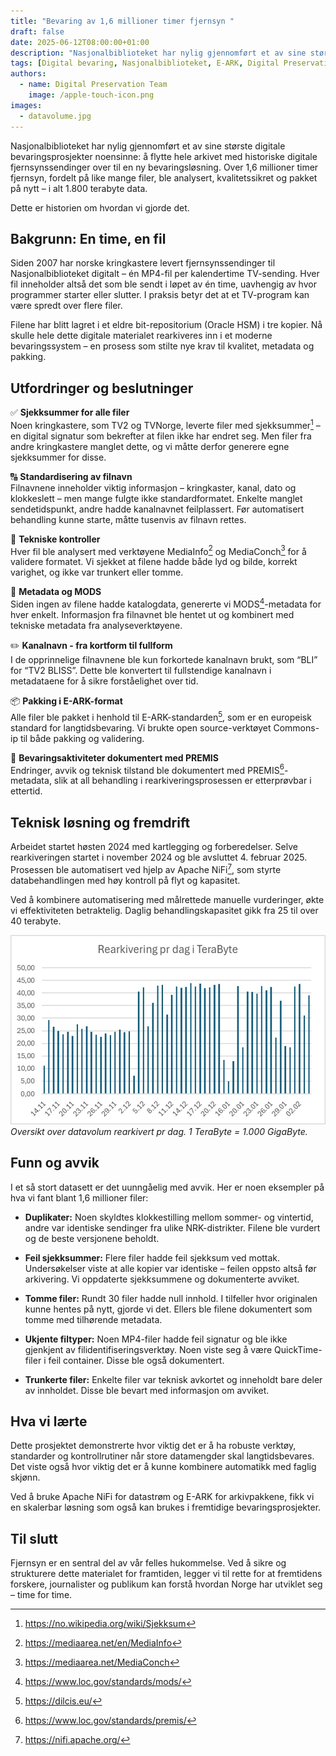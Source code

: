 ```yaml
---
title: "Bevaring av 1,6 millioner timer fjernsyn "
draft: false
date: 2025-06-12T08:00:00+01:00
description: "Nasjonalbiblioteket har nylig gjennomført et av sine største digitale bevaringsprosjekter noensinne: å flytte hele arkivet med historiske digitale fjernsynssendinger over til en ny bevaringsløsning."
tags: [Digital bevaring, Nasjonalbiblioteket, E-ARK, Digital Preservation Services, OAIS, Sikkerhet, Automatisering, Fjernsyn, Rearkivering, Sjekksum]
authors: 
  - name: Digital Preservation Team
    image: /apple-touch-icon.png
images: 
  - datavolume.jpg
---
```

Nasjonalbiblioteket har nylig gjennomført et av sine største digitale bevaringsprosjekter noensinne: å flytte hele arkivet med historiske digitale fjernsynssendinger over til en ny bevaringsløsning. Over 1,6 millioner timer fjernsyn, fordelt på like mange filer, ble analysert, kvalitetssikret og pakket på nytt – i alt 1.800 terabyte data. 

Dette er historien om hvordan vi gjorde det. 

## Bakgrunn: En time, en fil 

Siden 2007 har norske kringkastere levert fjernsynssendinger til Nasjonalbiblioteket digitalt – én MP4-fil per kalendertime TV-sending. Hver fil inneholder altså det som ble sendt i løpet av én time, uavhengig av hvor programmer starter eller slutter. I praksis betyr det at et TV-program kan være spredt over flere filer. 

Filene har blitt lagret i et eldre bit-repositorium (Oracle HSM) i tre kopier. Nå skulle hele dette digitale materialet rearkiveres inn i et moderne bevaringssystem – en prosess som stilte nye krav til kvalitet, metadata og pakking. 

## Utfordringer og beslutninger
✅ **Sjekksummer for alle filer** <br> Noen kringkastere, som TV2 og TVNorge, leverte filer med sjekksummer[^1] – en digital signatur som bekrefter at filen ikke har endret seg. Men filer fra andre kringkastere manglet dette, og vi måtte derfor generere egne sjekksummer for disse. 

🔠 **Standardisering av filnavn** <br> Filnavnene inneholder viktig informasjon – kringkaster, kanal, dato og klokkeslett – men mange fulgte ikke standardformatet. Enkelte manglet sendetidspunkt, andre hadde kanalnavnet feilplassert. Før automatisert behandling kunne starte, måtte tusenvis av filnavn rettes. 

🔧 **Tekniske kontroller** <br> Hver fil ble analysert med verktøyene MediaInfo[^2] og MediaConch[^3] for å validere formatet. Vi sjekket at filene hadde både lyd og bilde, korrekt varighet, og ikke var trunkert eller tomme. 

📄 **Metadata og MODS** <br> Siden ingen av filene hadde katalogdata, genererte vi MODS[^4]-metadata for hver enkelt. Informasjon fra filnavnet ble hentet ut og kombinert med tekniske metadata fra analyseverktøyene. 

✏️ **Kanalnavn - fra kortform til fullform** <br> I de opprinnelige filnavnene ble kun forkortede kanalnavn brukt, som “BLI” for “TV2 BLISS”. Dette ble konvertert til fullstendige kanalnavn i metadataene for å sikre forståelighet over tid. 

📦 **Pakking i E-ARK-format** <br> Alle filer ble pakket i henhold til E-ARK-standarden[^5], som er en europeisk standard for langtidsbevaring. Vi brukte open source-verktøyet Commons-ip til både pakking og validering. 

📝 **Bevaringsaktiviteter dokumentert med PREMIS** <br> Endringer, avvik og teknisk tilstand ble dokumentert med PREMIS[^6]-metadata, slik at all behandling i rearkiveringsprosessen er etterprøvbar i ettertid. 

## Teknisk løsning og fremdrift

Arbeidet startet høsten 2024 med kartlegging og forberedelser. Selve rearkiveringen startet i november 2024 og ble avsluttet 4. februar 2025. Prosessen ble automatisert ved hjelp av Apache NiFi[^7], som styrte databehandlingen med høy kontroll på flyt og kapasitet. 

Ved å kombinere automatisering med målrettede manuelle vurderinger, økte vi effektiviteten betraktelig. Daglig behandlingskapasitet gikk fra 25 til over 40 terabyte.

![Rearkivering pr dag i TeraByte](datavolume.jpg)
*Oversikt over datavolum rearkivert pr dag. 1 TeraByte = 1.000 GigaByte.*

## Funn og avvik

I et så stort datasett er det uunngåelig med avvik. Her er noen eksempler på hva vi fant blant 1,6 millioner filer: 
- **Duplikater:** Noen skyldtes klokkestilling mellom sommer- og vintertid, andre var identiske sendinger fra ulike NRK-distrikter. Filene ble vurdert og de beste versjonene beholdt. 

- **Feil sjekksummer:** Flere filer hadde feil sjekksum ved mottak. Undersøkelser viste at alle kopier var identiske – feilen oppsto altså før arkivering. Vi oppdaterte sjekksummene og dokumenterte avviket. 

- **Tomme filer:** Rundt 30 filer hadde null innhold. I tilfeller hvor originalen kunne hentes på nytt, gjorde vi det. Ellers ble filene dokumentert som tomme med tilhørende metadata. 

- **Ukjente filtyper:** Noen MP4-filer hadde feil signatur og ble ikke gjenkjent av filidentifiseringsverktøy. Noen viste seg å være QuickTime-filer i feil container. Disse ble også dokumentert. 

- **Trunkerte filer:** Enkelte filer var teknisk avkortet og inneholdt bare deler av innholdet. Disse ble bevart med informasjon om avviket. 

## Hva vi lærte 

Dette prosjektet demonstrerte hvor viktig det er å ha robuste verktøy, standarder og kontrollrutiner når store datamengder skal langtidsbevares. Det viste også hvor viktig det er å kunne kombinere automatikk med faglig skjønn. 

Ved å bruke Apache NiFi for datastrøm og E-ARK for arkivpakkene, fikk vi en skalerbar løsning som også kan brukes i fremtidige bevaringsprosjekter. 

## Til slutt 

Fjernsyn er en sentral del av vår felles hukommelse. Ved å sikre og strukturere dette materialet for framtiden, legger vi til rette for at fremtidens forskere, journalister og publikum kan forstå hvordan Norge har utviklet seg – time for time. 


[^1]: https://no.wikipedia.org/wiki/Sjekksum 
[^2]: https://mediaarea.net/en/MediaInfo
[^3]: https://mediaarea.net/MediaConch
[^4]: https://www.loc.gov/standards/mods/
[^5]: https://dilcis.eu/ 
[^6]: https://www.loc.gov/standards/premis/
[^7]: https://nifi.apache.org/

